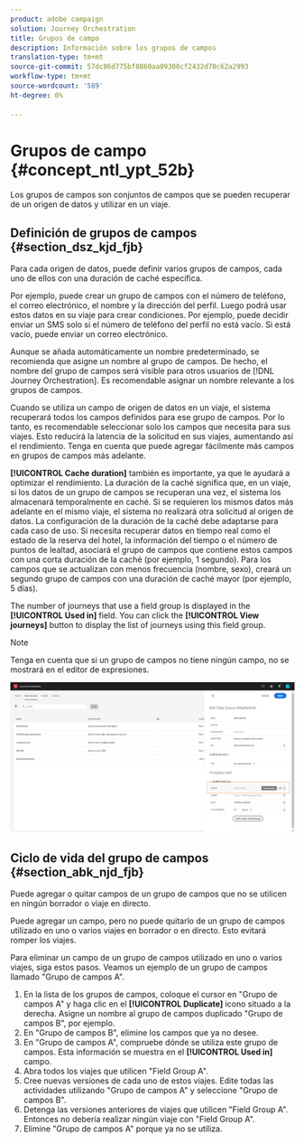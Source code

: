 ```yaml
---
product: adobe campaign
solution: Journey Orchestration
title: Grupos de campo
description: Información sobre los grupos de campos
translation-type: tm+mt
source-git-commit: 57dc86d775bf8860aa09300cf2432d70c62a2993
workflow-type: tm+mt
source-wordcount: '589'
ht-degree: 0%

---
```




# Grupos de campo {#concept_ntl_ypt_52b}

Los grupos de campos son conjuntos de campos que se pueden recuperar de un origen de datos y utilizar en un viaje.

## Definición de grupos de campos {#section_dsz_kjd_fjb}

Para cada origen de datos, puede definir varios grupos de campos, cada uno de ellos con una duración de caché específica.

Por ejemplo, puede crear un grupo de campos con el número de teléfono, el correo electrónico, el nombre y la dirección del perfil. Luego podrá usar estos datos en su viaje para crear condiciones. Por ejemplo, puede decidir enviar un SMS solo si el número de teléfono del perfil no está vacío. Si está vacío, puede enviar un correo electrónico.

Aunque se añada automáticamente un nombre predeterminado, se recomienda que asigne un nombre al grupo de campos. De hecho, el nombre del grupo de campos será visible para otros usuarios de [!DNL Journey Orchestration]. Es recomendable asignar un nombre relevante a los grupos de campos.

Cuando se utiliza un campo de origen de datos en un viaje, el sistema recuperará todos los campos definidos para ese grupo de campos. Por lo tanto, es recomendable seleccionar solo los campos que necesita para sus viajes. Esto reducirá la latencia de la solicitud en sus viajes, aumentando así el rendimiento. Tenga en cuenta que puede agregar fácilmente más campos en grupos de campos más adelante.

**[!UICONTROL Cache duration]** también es importante, ya que le ayudará a optimizar el rendimiento. La duración de la caché significa que, en un viaje, si los datos de un grupo de campos se recuperan una vez, el sistema los almacenará temporalmente en caché. Si se requieren los mismos datos más adelante en el mismo viaje, el sistema no realizará otra solicitud al origen de datos. La configuración de la duración de la caché debe adaptarse para cada caso de uso. Si necesita recuperar datos en tiempo real como el estado de la reserva del hotel, la información del tiempo o el número de puntos de lealtad, asociará el grupo de campos que contiene estos campos con una corta duración de la caché (por ejemplo, 1 segundo). Para los campos que se actualizan con menos frecuencia (nombre, sexo), creará un segundo grupo de campos con una duración de caché mayor (por ejemplo, 5 días).

The number of journeys that use a field group is displayed in the **[!UICONTROL Used in]** field. You can click the **[!UICONTROL View journeys]** button to display the list of journeys using this field group.

>[!NOTE]
>
>Tenga en cuenta que si un grupo de campos no tiene ningún campo, no se mostrará en el editor de expresiones.

![](../assets/journey3bis.png)

## Ciclo de vida del grupo de campos {#section_abk_njd_fjb}

Puede agregar o quitar campos de un grupo de campos que no se utilicen en ningún borrador o viaje en directo.

Puede agregar un campo, pero no puede quitarlo de un grupo de campos utilizado en uno o varios viajes en borrador o en directo. Esto evitará romper los viajes.

Para eliminar un campo de un grupo de campos utilizado en uno o varios viajes, siga estos pasos. Veamos un ejemplo de un grupo de campos llamado &quot;Grupo de campos A&quot;.

1. En la lista de los grupos de campos, coloque el cursor en &quot;Grupo de campos A&quot; y haga clic en el **[!UICONTROL Duplicate]** icono situado a la derecha. Asigne un nombre al grupo de campos duplicado &quot;Grupo de campos B&quot;, por ejemplo.
1. En &quot;Grupo de campos B&quot;, elimine los campos que ya no desee.
1. En &quot;Grupo de campos A&quot;, compruebe dónde se utiliza este grupo de campos. Esta información se muestra en el **[!UICONTROL Used in]** campo.
1. Abra todos los viajes que utilicen &quot;Field Group A&quot;.
1. Cree nuevas versiones de cada uno de estos viajes. Edite todas las actividades utilizando &quot;Grupo de campos A&quot; y seleccione &quot;Grupo de campos B&quot;.
1. Detenga las versiones anteriores de viajes que utilicen &quot;Field Group A&quot;. Entonces no debería realizar ningún viaje con &quot;Field Group A&quot;.
1. Elimine &quot;Grupo de campos A&quot; porque ya no se utiliza.

